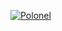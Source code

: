 [![Polonel](https://github-readme-stats.vercel.app/api?username=polonel&show_icons=true&count_private=true)](https://github.com/polonel)
